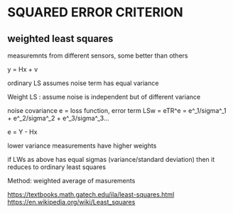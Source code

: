 # SQUARED ERROR CRITERION

## weighted least squares

measuremnts from different sensors, some better than others

y = Hx + v

ordinary LS assumes noise term has equal variance

Weight LS : assume noise is independent but of different variance

noise covariance
e = loss function, error term
LSw = eTR^e
= e^\_1/sigma^\_1 + e^\_2/sigma^\_2 + e^\_3/sigma^\_3...

e = Y - Hx

lower variance measurements have higher weights

if LWs as above has equal sigmas (variance/standard deviation) then it reduces to ordinary least squares

Method: weighted average of masurements

https://textbooks.math.gatech.edu/ila/least-squares.html
https://en.wikipedia.org/wiki/Least_squares
